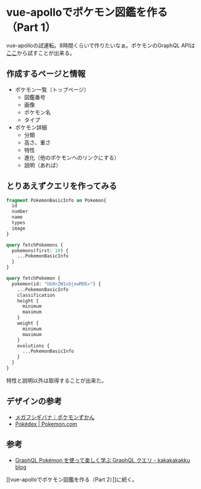  # vue-apolloでポケモン図鑑を作る（Part 1）

vue-apolloの試運転。8時間くらいで作りたいなぁ。ポケモンのGraphQL APIは[ここ](https://graphql-pokemon2.vercel.app/)から試すことが出来る。

## 作成するページと情報

- ポケモン一覧（トップページ）
  - 図鑑番号
  - 画像
  - ポケモン名
  - タイプ
- ポケモン詳細
  - 分類
  - 高さ、重さ
  - 特性
  - 進化（他のポケモンへのリンクにする）
  - 説明（あれば）

## とりあえずクエリを作ってみる

```graphql
fragment PokemonBasicInfo on Pokemon{
  id
  number
  name
  types
  image
}

query fetchPokemons {
  pokemons(first: 10) {
    ...PokemonBasicInfo
  }
}

query fetchPokemon {
  pokemon(id: "UG9rZW1vbjowMDE=") {
    ...PokemonBasicInfo
    classification
    height {
      minimum
      maximum
    }
    weight {
      minimum
      maximum
    }
    evolutions {
      ...PokemonBasicInfo
    }
  }
}
```

特性と説明以外は取得することが出来た。

 ## デザインの参考
 
 - [メガフシギバナ｜ポケモンずかん](https://zukan.pokemon.co.jp/detail/003-1)
 - [Pokédex | Pokemon.com](https://www.pokemon.com/us/pokedex/)

## 参考

- [GraphQL Pokémon を使って楽しく学ぶ GraphQL クエリ - kakakakakku blog](https://kakakakakku.hatenablog.com/entry/2019/12/30/135420)

[[vue-apolloでポケモン図鑑を作る（Part 2）]]に続く。